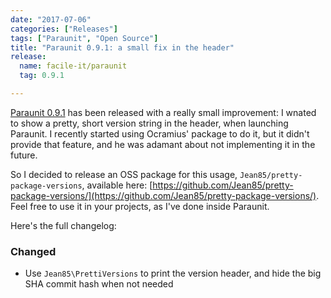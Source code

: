 ```yaml
---
date: "2017-07-06"
categories: ["Releases"]
tags: ["Paraunit", "Open Source"]
title: "Paraunit 0.9.1: a small fix in the header"
release:
  name: facile-it/paraunit
  tag: 0.9.1

---
```


[Paraunit 0.9.1](https://github.com/facile-it/paraunit/releases/tag/0.9.1) has been released with a really small improvement: I wnated to show a pretty, short version string in the header, when launching Paraunit. I recently started using Ocramius' package to do it, but it didn't provide that feature, and he was adamant about not implementing it in the future.
  <!--more-->

So I decided to release an OSS package for this usage, `Jean85/pretty-package-versions`, available here: [https://github.com/Jean85/pretty-package-versions/](https://github.com/Jean85/pretty-package-versions/). Feel free to use it in your projects, as I've done inside Paraunit. 

Here's the full changelog:

### Changed
* Use `Jean85\PrettiVersions` to print the version header, and hide the big SHA commit hash when not needed
